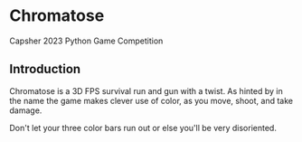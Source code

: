 # Chromatose
Capsher 2023 Python Game Competition

## Introduction
Chromatose is a 3D FPS survival run and gun with a twist. As hinted by in the name the game makes clever use of color, as you move, shoot, and take damage.

Don't let your three color bars run out or else you'll be very disoriented.
